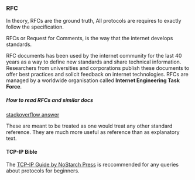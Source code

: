 ### RFC
In theory, RFCs are the ground truth, All protocols are requires to exactly follow the specification.

RFCs or Request for Comments, is the way that the internet develops standards.

RFC documents has been used by the internet community for the last 40 years as a way to define new standards and share technical information. Researchers from universities and corporations publish these documents to offer best practices and solicit feedback on internet technologies. RFCs are managed by a worldwide organisation called **Internet Engineering Task Force**.

##### How to read RFCs and similar docs
[stackoverflow answer](https://softwareengineering.stackexchange.com/questions/179022/how-does-one-read-rfcs-and-similar-documents)

These are meant to be treated as one would treat any other standard reference.
They are much more useful as reference than as explanatory text.

#### TCP-IP Bible

The [TCP-IP Guide by NoStarch Press](https://nostarch.com/tcpip.htm) is reccommended for any queries about protocols for beginners.